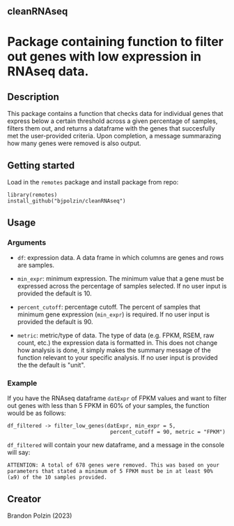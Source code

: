 ## cleanRNAseq

# Package containing function to filter out genes with low expression in RNAseq data.

## Description
This package contains a function that checks data for individual genes that express below a certain threshold across a given percentage of samples, filters them out, and returns a dataframe with the genes that succesfully met the user-provided criteria. Upon completion, a message summarazing how many genes were removed is also output.

## Getting started
Load in the `remotes` package and install package from repo:
```
library(remotes)
install_github("bjpolzin/cleanRNAseq")
```

## Usage
### Arguments
* `df`: expression data. A data frame in which columns are genes and rows are samples.

* `min_expr`: minimum expression. The minimum value that a gene must be expressed across the percentage of samples selected. If no user input is provided the default is 10.

* `percent_cutoff`: percentage cutoff. The percent of samples that minimum gene expression (`min_expr`) is required. If no user input is provided the default is 90.

* `metric`: metric/type of data. The type of data (e.g. FPKM, RSEM, raw count, etc.) the expression data is formatted in. This does not change how analysis is done, it simply makes the summary message of the function relevant to your specific analysis. If no user input is provided the the default is "unit".

### Example
If you have the RNAseq dataframe `datExpr` of FPKM values and want to filter out genes with less than 5 FPKM in 60% of your samples, the function would be as follows:
```
df_filtered -> filter_low_genes(datExpr, min_expr = 5, 
                                 percent_cutoff = 90, metric = "FPKM")
```

`df_filtered` will contain your new dataframe, and a message in the console will say:

```
ATTENTION: A total of 678 genes were removed. This was based on your parameters that stated a minimum of 5 FPKM must be in at least 90% (≥9) of the 10 samples provided.
```

## Creator
Brandon Polzin (2023)
